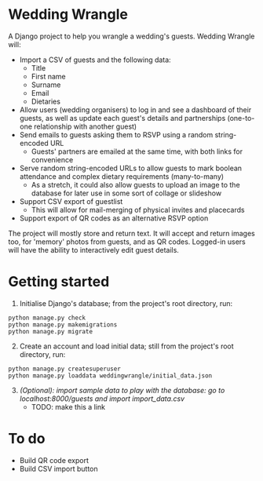 # Wedding Wrangle

A Django project to help you wrangle a wedding's guests. Wedding Wrangle will:

* Import a CSV of guests and the following data:
    * Title
    * First name
    * Surname
    * Email
    * Dietaries
* Allow users (wedding organisers) to log in and see a dashboard of their guests, as
  well as update each guest's details and partnerships (one-to-one relationship with
  another guest)
* Send emails to guests asking them to RSVP using a random string-encoded URL 
    * Guests' partners are emailed at the same time, with both links for convenience
* Serve random string-encoded URLs to allow guests to mark boolean attendance and
  complex dietary requirements (many-to-many)
    * As a stretch, it could also allow guests to upload an image to the database for
      later use in some sort of collage or slideshow
* Support CSV export of guestlist
    * This will allow for mail-merging of physical invites and placecards
* Support export of QR codes as an alternative RSVP option

The project will mostly store and return text. It will accept and return images too, for
'memory' photos from guests, and as QR codes. Logged-in users will have the ability to
interactively edit guest details.

# Getting started

1. Initialise Django's database; from the project's root directory, run:

``` 
python manage.py check
python manage.py makemigrations
python manage.py migrate
```
2. Create an account and load initial data; still from the project's root directory, 
run:
```
python manage.py createsuperuser
python manage.py loaddata weddingwrangle/initial_data.json
``` 

3. *(Optional): import sample data to play with the database: go to
   localhost:8000/guests and import import_data.csv*
   * TODO: make this a link

# To do

* Build QR code export
* Build CSV import button
